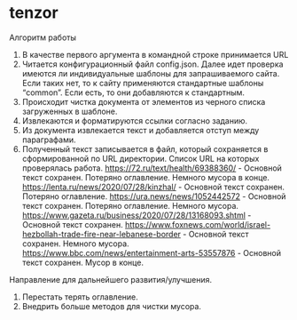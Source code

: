 # tenzor
Алгоритм работы
1.	В качестве первого аргумента в командной строке принимается URL
2.	Читается конфигурационный файл config.json. Далее идет проверка имеются ли индивидуальные шаблоны для запрашиваемого сайта. Если таких нет, то к сайту применяются стандартные шаблоны “common”. Если есть, то они добавляются к стандартным.
3.	Происходит чистка документа от элементов из черного списка загруженных в шаблоне.
4.	Извлекаются и форматируются ссылки согласно заданию.
5.	Из документа извлекается текст и добавляется отступ между параграфами.
6.	Полученный текст записывается в файл, который сохраняется в сформированной по URL директории.
Список URL на которых проверялась работа.
https://72.ru/text/health/69388360/ - Основной текст сохранен. Потеряно оглавление. Немного мусора в конце.
https://lenta.ru/news/2020/07/28/kinzhal/ - Основной текст сохранен. Потеряно оглавление.
https://ura.news/news/1052442572 - Основной текст сохранен. Потеряно оглавление. Немного мусора.
https://www.gazeta.ru/business/2020/07/28/13168093.shtml - Основной текст сохранен.
https://www.foxnews.com/world/israel-hezbollah-trade-fire-near-lebanese-border - Основной текст сохранен. Немного мусора.
https://www.bbc.com/news/entertainment-arts-53557876 - Основной текст сохранен. Мусор в конце.

Направление для дальнейшего развития/улучшения.
1.	Перестать терять оглавление.
2.	Внедрить больше методов для чистки мусора.

